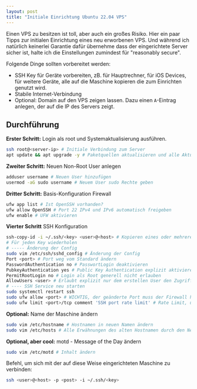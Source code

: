 ```yaml
---
layout: post
title: "Initiale Einrichtung Ubuntu 22.04 VPS"
---
```


Einen VPS zu besitzen ist toll, aber auch ein großes Risiko. Hier ein paar Tipps zur initialen Einrichtung eines neu erworbenen VPS. Und während ich natürlich keinerlei Garantie dafür übernehme dass der eingerichtete Server sicher ist, halte ich die Einstellungen zumindest für "reasonably secure".

Folgende Dinge sollten vorbereitet werden:

- SSH Key für Geräte vorbereiten, zB. für Hauptrechner, für iOS Devices, für weitere Geräte, alle auf die Maschine kopieren die zum Einrichten genutzt wird.
- Stabile Internet-Verbindung
- Optional: Domain auf den VPS zeigen lassen. Dazu einen `A`-Eintrag anlegen, der auf die IP des Servers zeigt.

## Durchführung

**Erster Schritt:** Login als root und Systemaktualisierung ausführen.

```bash
ssh root@<server-ip> # Initiale Verbindung zum Server
apt update && apt upgrade -y # Paketquellen aktualisieren und alle Aktualisierungen einspielen.
```

**Zweiter Schritt:** Neuen Non-Root User anlegen

```bash
adduser username # Neuen User hinzufügen
usermod -aG sudo username # Neuem User sudo Rechte geben
```

**Dritter Schritt:** Basis-Konfiguration Firewall

```bash
ufw app list # Ist OpenSSH vorhanden?
ufw allow OpenSSH # Port 22 IPv4 und IPv6 automatisch freigeben
ufw enable # UFW aktivieren
```

**Vierter Schritt** SSH Konfiguration

```bash
ssh-copy-id -i ~/.ssh/<key> <user>@<host> # Kopieren eines oder mehrere PublicKeys auf den Server
# Für jeden Key wiederholen
# ----- Änderung der Config
sudo vim /etc/ssh/sshd_config # Änderung der Config
Port <port> # Port weg vom Standard ändern
PasswordAuthentication no # PasswortLogin deaktivieren
PubkeyAuthentication yes # Public Key Authentication explizit aktivieren
PermitRootLogin no # Login als Root generell nicht erlauben
AllowUsers <user> # Erlaubt explizit nur dem erstellen User den Zugriff auf den Server via SSH
# ---- SSH Service neu starten
sudo systemctl restart ssh
sudo ufw allow <port> # WICHTIG, der geänderte Port muss der Firewall hinzugefügt werden!!
sudo ufw limit <port>/tcp comment 'SSH port rate limit' # Rate Limit, um Missbrauch etwas vorzubeugen.
```

**Optional:** Name der Maschine ändern

```bash
sudo vim /etc/hostname # Hostnamen in neuen Namen ändern
sudo vim /etc/hosts # Alle Erwähnungen des alten Hostnamen durch den Neuen ersetzen.
```

**Optional, aber cool:** motd - Message of the Day ändern

```bash
sudo vim /etc/motd # Inhalt ändern
```

Befehl, um sich mit der auf diese Weise eingerichteten Maschine zu verbinden:

```bash
ssh <user>@<host> -p <post> -i ~/.ssh/<key>  
```
